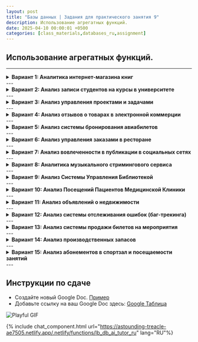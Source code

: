 ```yaml
---
layout: post
title: "Базы данных | Задания для практического занятия 9"
description: Использование агрегатных функций.
date: 2025-04-10 00:00:01 +0500
categories: [class_materials,databases_ru,assignment]
---
```


## Использование агрегатных функций.

---
<details markdown="1">
<summary><strong>Вариант 1: Аналитика интернет-магазина книг</strong></summary>

**Сценарий:** Вы работаете в интернет-магазине книг. Ваша задача — проанализировать данные, связанные с книгами, покупателями и их историей покупок, используя агрегатные функции SQL.

**Схема:**

```sql
-- Удаляем таблицы, если они существуют, чтобы начать с чистого листа
DROP TABLE IF EXISTS purchases;
DROP TABLE IF EXISTS books;
DROP TABLE IF EXISTS customers;

-- Создаем таблицу Customers (Покупатели)
CREATE TABLE customers (
    customer_id SERIAL PRIMARY KEY,
    first_name VARCHAR(50) NOT NULL,
    last_name VARCHAR(50) NOT NULL,
    email VARCHAR(100) UNIQUE NOT NULL,
    registration_date DATE DEFAULT CURRENT_DATE,
    city VARCHAR(50)
);

-- Создаем таблицу Books (Книги)
CREATE TABLE books (
    book_id SERIAL PRIMARY KEY,
    title VARCHAR(255) NOT NULL,
    author VARCHAR(100) NOT NULL,
    genre VARCHAR(50),
    price NUMERIC(8, 2) CHECK (price > 0),
    stock_count INT DEFAULT 0
);

-- Создаем таблицу Purchases (Покупки)
CREATE TABLE purchases (
    purchase_id SERIAL PRIMARY KEY,
    customer_id INT NOT NULL,
    book_id INT NOT NULL,
    purchase_date TIMESTAMP DEFAULT CURRENT_TIMESTAMP,
    quantity INT CHECK (quantity > 0),
    total_price NUMERIC(10, 2), -- Потенциально вычисляемое, но хранится здесь для простоты
    FOREIGN KEY (customer_id) REFERENCES customers(customer_id),
    FOREIGN KEY (book_id) REFERENCES books(book_id)
);

-- Вставляем примерные данные в Customers
INSERT INTO customers (first_name, last_name, email, registration_date, city) VALUES
('Arthur', 'Dent', 'adent@galaxy.net', '2022-01-15', 'London'),
('Ford', 'Prefect', 'fprefect@guide.com', '2022-01-15', 'Betelgeuse'),
('Zaphod', 'Beeblebrox', 'zbeeblebrox@gov.glx', '2022-03-10', 'Maximegalon'),
('Trillian', 'Astra', 'tricia@earth.exp', '2022-05-20', 'London'),
('Marvin', 'Android', 'marvin@sirius.corp', '2021-12-01', NULL); -- Город NULL

-- Вставляем примерные данные в Books
INSERT INTO books (title, author, genre, price, stock_count) VALUES
('The Hitchhiker''s Guide', 'Douglas Adams', 'Science Fiction', 12.99, 50),
('Dune', 'Frank Herbert', 'Science Fiction', 15.50, 35),
('Pride and Prejudice', 'Jane Austen', 'Romance', 9.99, 60),
('1984', 'George Orwell', 'Dystopian', 11.25, 40),
('Foundation', 'Isaac Asimov', 'Science Fiction', 14.00, 25),
('Moby Dick', 'Herman Melville', 'Adventure', 10.50, NULL); -- Количество на складе NULL

-- Вставляем примерные данные в Purchases
INSERT INTO purchases (customer_id, book_id, quantity, total_price, purchase_date) VALUES
(1, 1, 1, 12.99, '2023-01-20 10:00:00'),
(2, 1, 1, 12.99, '2023-01-21 11:30:00'),
(1, 3, 2, 19.98, '2023-02-10 14:00:00'),
(3, 2, 1, 15.50, '2023-02-15 09:45:00'),
(4, 4, 1, 11.25, '2023-03-01 16:20:00'),
(1, 2, 1, 15.50, '2023-03-05 12:00:00'),
(2, 5, 3, 42.00, '2023-03-10 18:00:00'),
(5, 1, 1, 12.99, '2023-03-12 10:15:00'),
(3, 5, 1, 14.00, '2023-04-01 11:00:00'),
(4, 1, 1, 12.99, '2023-04-05 15:30:00'); -- Покупатель 4 снова купил книгу 1
```

**Задачи:**

1.  Подсчитайте общее количество зарегистрированных покупателей.
2.  Вычислите общее количество всех книг на складе (игнорируйте книги с `NULL` в поле `stock_count`).
3.  Найдите среднюю цену книг в жанре 'Science Fiction'.
4.  Определите минимальную и максимальную цену книги, доступную в магазине.
5.  Подсчитайте количество уникальных жанров книг (игнорируйте `NULL` значения в поле жанра).
6.  Вычислите общее количество книг, купленных каждым покупателем. Отобразите `customer_id` и `total_books_purchased` (общее_количество_купленных_книг). Отсортируйте по `customer_id`.
7.  Найдите среднюю `total_price` (общую стоимость) покупки для каждой книги. Отобразите `book_id` и `average_purchase_price` (средняя_цена_покупки).
8.  Подсчитайте количество книг, написанных каждым автором. Отобразите `author` и `book_count` (количество_книг). Отсортируйте по `book_count` в порядке убывания (`descending`).
9.  Найдите покупателей, совершивших более 2 покупок. Отобразите `customer_id` и `number_of_purchases` (количество_покупок).
10. Найдите жанры книг, где средняя цена книги превышает $12.00. Отобразите `genre` и `average_genre_price` (средняя_цена_жанра).
</details>
---
<details markdown="1">
<summary><strong>Вариант 2: Анализ записи студентов на курсы в университете</strong></summary>

**Сценарий:** Вы являетесь администратором в университете. Вам необходимо проанализировать данные о студентах, курсах и их записях на курсы, используя агрегатные функции SQL.

**Схема:**

```sql
-- Удаляем таблицы, если они существуют, чтобы начать с чистого листа
DROP TABLE IF EXISTS enrollments;
DROP TABLE IF EXISTS courses;
DROP TABLE IF EXISTS students;

-- Создаем таблицу Students (Студенты)
CREATE TABLE students (
    student_id SERIAL PRIMARY KEY,
    student_name VARCHAR(100) NOT NULL,
    major VARCHAR(50), -- Специальность
    enrollment_year INT NOT NULL, -- Год зачисления
    gpa NUMERIC(3, 2) CHECK (gpa >= 0.0 AND gpa <= 4.0) -- Средний балл
);

-- Создаем таблицу Courses (Курсы)
CREATE TABLE courses (
    course_id SERIAL PRIMARY KEY,
    course_code VARCHAR(10) UNIQUE NOT NULL, -- Код курса
    course_title VARCHAR(100) NOT NULL, -- Название курса
    department VARCHAR(50) NOT NULL, -- Факультет/кафедра
    credits INT CHECK (credits > 0) -- Кредиты (зачетные единицы)
);

-- Создаем таблицу Enrollments (Записи на курсы)
CREATE TABLE enrollments (
    enrollment_id SERIAL PRIMARY KEY,
    student_id INT NOT NULL,
    course_id INT NOT NULL,
    semester VARCHAR(20) NOT NULL, -- например, 'Fall 2023' (Осень 2023)
    grade CHAR(2), -- например, 'A+', 'B', 'C-', 'F', NULL если курс не завершен
    FOREIGN KEY (student_id) REFERENCES students(student_id),
    FOREIGN KEY (course_id) REFERENCES courses(course_id)
);

-- Вставляем примерные данные в Students
INSERT INTO students (student_name, major, enrollment_year, gpa) VALUES
('Alice Wonderland', 'Computer Science', 2021, 3.8),
('Bob The Builder', 'Engineering', 2020, 3.1),
('Charlie Chaplin', 'Film Studies', 2022, 3.5),
('Diana Prince', 'Political Science', 2021, 3.9),
('Evan Almighty', NULL, 2023, 3.0), -- Специальность NULL
('Fiona Shrek', 'Engineering', 2020, 3.3);

-- Вставляем примерные данные в Courses
INSERT INTO courses (course_code, course_title, department, credits) VALUES
('CS101', 'Intro to Programming', 'Computer Science', 4),
('ENG201', 'Thermodynamics', 'Engineering', 3),
('FS101', 'Intro to Film', 'Film Studies', 3),
('PS305', 'International Relations', 'Political Science', 3),
('CS340', 'Databases', 'Computer Science', 4),
('ENG310', 'Fluid Mechanics', 'Engineering', 4);

-- Вставляем примерные данные в Enrollments
INSERT INTO enrollments (student_id, course_id, semester, grade) VALUES
(1, 1, 'Fall 2021', 'A'),
(1, 5, 'Spring 2022', 'A-'),
(2, 2, 'Spring 2021', 'B+'),
(2, 6, 'Fall 2021', 'B'),
(3, 3, 'Fall 2022', 'A'),
(4, 4, 'Spring 2022', 'A+'),
(4, 1, 'Fall 2022', 'B'), -- Диана записалась на CS101
(1, 2, 'Fall 2022', 'B-'), -- Алиса записалась на ENG201
(2, 5, 'Spring 2023', 'C+'), -- Боб записался на Databases (CS340)
(5, 1, 'Fall 2023', NULL), -- Эван записался, оценка ожидается
(6, 2, 'Spring 2021', 'A-'),
(6, 6, 'Fall 2021', 'B+');
```

**Задачи:**

1.  Подсчитайте общее количество студентов, обучающихся в университете.
2.  Вычислите общее количество кредитов (зачетных единиц), предлагаемых всеми курсами.
3.  Найдите средний GPA (средний балл) всех студентов (игнорируйте студентов с `NULL` GPA, хотя таких нет в примере).
4.  Определите самый ранний и самый поздний год зачисления студентов.
5.  Подсчитайте количество уникальных специальностей студентов (игнорируйте `NULL` значения в поле `major`).
6.  Вычислите количество курсов, на которые записан или которые уже прошел каждый студент. Отобразите `student_id` и `course_count` (количество_курсов).
7.  Найдите количество студентов, записанных на каждый курс в семестре 'Fall 2022'. Отобразите `course_id` и `student_count` (количество_студентов).
8.  Вычислите общее количество кредитов (зачетных единиц), которые студенты проходят/прошли для каждой специальности. Отобразите `major` и `total_credits` (всего_кредитов). (Подсказка: Вам может понадобиться суммировать кредиты (`credits`) на основе записей на курсы (`enrollments`)).
9.  Найдите курсы, на которые было записано более 2 студентов за все семестры. Отобразите `course_id` и `enrollment_count` (количество_записей).
10. Найдите факультеты/кафедры (`department`), где среднее количество кредитов (зачетных единиц) на курс больше 3. Отобразите `department` и `average_credits` (среднее_количество_кредитов).
</details>
---
<details markdown="1">
<summary><strong>Вариант 3: Анализ управления проектами и задачами</strong></summary>

**Сценарий:** Вы управляете загрузкой команды с помощью базы данных, которая отслеживает проекты, членов команды и назначенные им задачи. Используйте агрегатные функции SQL для анализа хода выполнения проектов и загрузки команды.

**Схема:**

```sql
-- Удаляем таблицы, если они существуют, чтобы начать с чистого листа
DROP TABLE IF EXISTS tasks;
DROP TABLE IF EXISTS team_members;
DROP TABLE IF EXISTS projects;

-- Создаем таблицу Projects
CREATE TABLE projects (
    project_id SERIAL PRIMARY KEY,
    project_name VARCHAR(100) UNIQUE NOT NULL,
    client_name VARCHAR(100),
    start_date DATE NOT NULL,
    deadline DATE
);

-- Создаем таблицу Team Members
CREATE TABLE team_members (
    member_id SERIAL PRIMARY KEY,
    member_name VARCHAR(100) NOT NULL,
    email VARCHAR(100) UNIQUE NOT NULL,
    role VARCHAR(50) NOT NULL, -- например, 'Developer', 'Designer', 'Manager'
    hourly_rate NUMERIC(8, 2) CHECK (hourly_rate >= 0)
);

-- Создаем таблицу Tasks
CREATE TABLE tasks (
    task_id SERIAL PRIMARY KEY,
    project_id INT NOT NULL,
    assigned_member_id INT, -- Может быть NULL, если задача не назначена
    task_description TEXT NOT NULL,
    status VARCHAR(20) DEFAULT 'ToDo', -- например, 'ToDo', 'InProgress', 'Done', 'Blocked'
    estimated_hours NUMERIC(5, 2) CHECK (estimated_hours > 0),
    actual_hours NUMERIC(5, 2), -- NULL до завершения или записи часов
    creation_date DATE DEFAULT CURRENT_DATE,
    FOREIGN KEY (project_id) REFERENCES projects(project_id),
    FOREIGN KEY (assigned_member_id) REFERENCES team_members(member_id)
);

-- Вставляем пример данных в Projects
INSERT INTO projects (project_name, client_name, start_date, deadline) VALUES
('Website Redesign', 'Alpha Corp', '2023-01-15', '2023-06-30'),
('Mobile App Dev', 'Beta LLC', '2023-03-01', '2023-09-30'),
('Data Migration', 'Gamma Inc', '2023-02-01', NULL), -- Без крайнего срока
('Marketing Campaign', 'Alpha Corp', '2023-04-10', '2023-07-31');

-- Вставляем пример данных в Team Members
INSERT INTO team_members (member_name, email, role, hourly_rate) VALUES
('Neo Anderson', 'neo@matrix.dev', 'Developer', 75.00),
('Trinity Moss', 'trinity@matrix.dev', 'Developer', 80.00),
('Morpheus Fishburne', 'morpheus@oracle.net', 'Manager', 90.00),
('Cypher Reagan', 'cypher@neb.ship', 'Designer', 65.00),
('Tank Dozer', 'tank@operator.io', 'Developer', 70.00);

-- Вставляем пример данных в Tasks
INSERT INTO tasks (project_id, assigned_member_id, task_description, status, estimated_hours, actual_hours, creation_date) VALUES
(1, 1, 'Develop homepage layout', 'Done', 20.0, 22.5, '2023-01-20'),
(1, 4, 'Design color palette', 'Done', 8.0, 7.0, '2023-01-18'),
(1, 2, 'Implement user login', 'InProgress', 16.0, NULL, '2023-02-10'),
(2, 1, 'Setup project structure', 'Done', 10.0, 9.5, '2023-03-05'),
(2, 2, 'Develop API endpoints', 'InProgress', 40.0, NULL, '2023-03-15'),
(2, 5, 'Implement push notifications', 'ToDo', 24.0, NULL, '2023-04-01'),
(3, 1, 'Analyze source schema', 'Done', 12.0, 15.0, '2023-02-05'),
(3, 5, 'Develop migration scripts', 'InProgress', 30.0, 10.5, '2023-02-20'), -- Частично учтенные часы
(3, NULL, 'Perform final data validation', 'ToDo', 16.0, NULL, '2023-03-01'), -- Неназначенная задача
(4, 4, 'Create ad visuals', 'ToDo', 25.0, NULL, '2023-04-12'),
(1, 5, 'Fix CSS bugs', 'ToDo', 8.0, NULL, '2023-04-15');

```

**Задачи:**

1.  Подсчитайте общее количество активных проектов (предполагается, что все проекты в таблице активны).
2.  Рассчитайте сумму `estimated_hours` для всех задач по всем проектам.
3.  Найдите среднюю `hourly_rate` для сотрудников с ролью 'Developer'.
4.  Определите самую раннюю `start_date` проекта и самый поздний `deadline` проекта (игнорируйте NULL значения для deadline).
5.  Подсчитайте количество уникальных ролей членов команды.
6.  Рассчитайте количество задач, назначенных каждому члену команды (игнорируйте неназначенные задачи). Отобразите `member_id` и `task_count`. Отсортируйте по `task_count` по убыванию.
7.  Найдите общее количество `actual_hours`, зафиксированных для каждого проекта. Отобразите `project_id` и `total_actual_hours`. Включайте только те задачи, у которых `actual_hours` не равно NULL.
8.  Рассчитайте среднее значение `estimated_hours` для задач, сгруппированных по их `status`. Отобразите `status` и `average_estimated_hours`.
9.  Найдите проекты, которым назначено более 3 задач. Отобразите `project_id` и `number_of_tasks`.
10. Найдите членов команды, которые зафиксировали (`actual_hours`) более 20 часов в общей сложности по всем назначенным им задачам. Отобразите `member_id`, `member_name` и `total_logged_hours`.
</details>
---
<details markdown="1">
<summary><strong>Вариант 4: Анализ отзывов о товарах в электронной коммерции</strong></summary>

**Сценарий:** Вы управляете платформой электронной коммерции и вам необходимо проанализировать рейтинги товаров и активность по отзывам с использованием агрегатных функций SQL.

**Схема:**

```sql
-- Удаляем таблицы, если они существуют, чтобы начать с чистого листа
DROP TABLE IF EXISTS reviews;
DROP TABLE IF EXISTS products;
DROP TABLE IF EXISTS users;

-- Создаем таблицу Users
CREATE TABLE users (
    user_id SERIAL PRIMARY KEY,
    username VARCHAR(50) UNIQUE NOT NULL,
    email VARCHAR(100) UNIQUE NOT NULL,
    join_date DATE DEFAULT CURRENT_DATE,
    country VARCHAR(50)
);

-- Создаем таблицу Products
CREATE TABLE products (
    product_id SERIAL PRIMARY KEY,
    product_name VARCHAR(150) NOT NULL,
    category VARCHAR(50) NOT NULL,
    brand VARCHAR(50),
    price NUMERIC(10, 2) CHECK (price > 0),
    launch_date DATE
);

-- Создаем таблицу Reviews
CREATE TABLE reviews (
    review_id SERIAL PRIMARY KEY,
    product_id INT NOT NULL,
    user_id INT NOT NULL,
    rating INT CHECK (rating >= 1 AND rating <= 5), -- Рейтинг (от 1 до 5 звезд)
    review_text TEXT,
    review_date TIMESTAMP DEFAULT CURRENT_TIMESTAMP,
    is_verified_purchase BOOLEAN DEFAULT FALSE,
    FOREIGN KEY (product_id) REFERENCES products(product_id),
    FOREIGN KEY (user_id) REFERENCES users(user_id)
);

-- Вставляем пример данных в Users
INSERT INTO users (username, email, join_date, country) VALUES
('Reviewer1', 'rev1@email.com', '2022-05-10', 'USA'),
('GadgetFan', 'gf@email.com', '2021-11-20', 'Canada'),
('Bookworm', 'bw@email.com', '2023-01-05', 'UK'),
('StyleGuru', 'sg@email.com', '2022-08-15', 'USA'),
('AnonUser', 'anon@email.com', '2023-03-01', NULL); -- NULL страна

-- Вставляем пример данных в Products
INSERT INTO products (product_name, category, brand, price, launch_date) VALUES
('Super Smartphone X', 'Electronics', 'TechCorp', 799.99, '2022-09-01'),
('Cozy Reading Lamp', 'Home Goods', 'LightUp', 45.50, '2021-05-15'),
('Quantum Computing Explained', 'Books', NULL, 29.95, '2023-02-01'), -- NULL бренд
('Running Shoes Pro', 'Apparel', 'FastFeet', 120.00, '2022-03-10'),
('Organic Coffee Beans', 'Groceries', 'BeanCo', 18.75, NULL); -- NULL дата запуска

-- Вставляем пример данных в Reviews
INSERT INTO reviews (product_id, user_id, rating, review_text, review_date, is_verified_purchase) VALUES
(1, 1, 5, 'Amazing phone, great features!', '2022-10-01 10:00:00', TRUE),
(1, 2, 4, 'Good value for money, battery could be better.', '2022-10-05 15:30:00', TRUE),
(2, 3, 5, 'Perfect lamp for my reading nook.', '2023-01-20 09:00:00', TRUE),
(4, 4, 3, 'Comfortable, but wore out faster than expected.', '2022-07-15 11:00:00', FALSE),
(1, 3, 4, 'Solid device.', '2023-02-10 14:20:00', FALSE), -- Bookworm оставил отзыв на телефон
(3, 3, 5, 'Excellent introduction to a complex topic.', '2023-03-01 18:00:00', TRUE),
(2, 1, 4, NULL, '2023-03-05 12:45:00', TRUE), -- NULL текст отзыва
(5, 2, 5, 'Best coffee beans I ve tried!', '2023-04-01 08:00:00', TRUE),
(4, 1, 4, 'Great for running.', '2023-04-10 16:00:00', TRUE),
(1, 4, 4, 'Nice design, performs well.', '2023-04-15 19:30:00', TRUE);
```

**Задачи:**

1.  Подсчитайте общее количество оставленных отзывов.
2.  Подсчитайте количество отзывов, содержащих текст (т.е. `review_text` не равно NULL).
3.  Рассчитайте сумму всех оценок (`rating`), поставленных во всех отзывах.
4.  Найдите средний рейтинг для товара с `product_id = 1` ('Super Smartphone X').
5.  Определите самую низкую и самую высокую оценку (`rating`), данную любому товару.
6.  Найдите самую раннюю и самую позднюю `review_date`, зафиксированную в системе.
7.  Рассчитайте количество отзывов, оставленных для каждого товара. Отобразите `product_id` и `review_count`. Отсортируйте по `product_id`.
8.  Определите средний рейтинг для каждого товара. Отобразите `product_id`, `average_rating` и `number_of_reviews`. Отсортируйте по `average_rating` по убыванию.
9.  Найдите пользователей, которые оставили более 2 отзывов. Отобразите `user_id` и `total_reviews_submitted`.
10. Найдите категории товаров, в которых средняя цена товара превышает $100. Отобразите `category` и `average_price`.
</details>
---
<details markdown="1">
<summary><strong>Вариант 5: Анализ системы бронирования авиабилетов</strong></summary>

**Сценарий:** Вы работаете в компании, занимающейся аналитикой авиаперевозок. Ваша задача — проанализировать данные о рейсах, включая вместимость, цены и маршруты, используя агрегатные функции SQL.

**Схема базы данных:**

```sql
-- Удаляем таблицы, если они существуют, чтобы начать с чистого листа
DROP TABLE IF EXISTS bookings;
DROP TABLE IF EXISTS flights;
DROP TABLE IF EXISTS airports;
DROP TABLE IF EXISTS airlines;


-- Создаем таблицу Airlines (Авиакомпании)
CREATE TABLE airlines (
    airline_id SERIAL PRIMARY KEY,
    airline_name VARCHAR(100) UNIQUE NOT NULL,
    country VARCHAR(50) NOT NULL
);

-- Создаем таблицу Airports (Аэропорты)
CREATE TABLE airports (
    airport_code CHAR(3) PRIMARY KEY, -- например, 'JFK', 'LHR'
    airport_name VARCHAR(100) NOT NULL,
    city VARCHAR(50) NOT NULL,
    country VARCHAR(50) NOT NULL
);

-- Создаем таблицу Flights (Рейсы)
CREATE TABLE flights (
    flight_id SERIAL PRIMARY KEY,
    flight_number VARCHAR(10) NOT NULL,
    airline_id INT NOT NULL,
    origin_airport CHAR(3) NOT NULL,
    destination_airport CHAR(3) NOT NULL,
    departure_datetime TIMESTAMP NOT NULL,
    arrival_datetime TIMESTAMP NOT NULL,
    capacity INT CHECK (capacity > 0),
    base_price NUMERIC(10, 2) CHECK (base_price >= 0),
    FOREIGN KEY (airline_id) REFERENCES airlines(airline_id),
    FOREIGN KEY (origin_airport) REFERENCES airports(airport_code),
    FOREIGN KEY (destination_airport) REFERENCES airports(airport_code)
);

-- Создаем таблицу Bookings (Бронирования)
CREATE TABLE bookings (
    booking_id SERIAL PRIMARY KEY,
    flight_id INT NOT NULL,
    passenger_name VARCHAR(100) NOT NULL,
    booking_date DATE DEFAULT CURRENT_DATE,
    seat_count INT DEFAULT 1 CHECK (seat_count > 0),
    total_fare NUMERIC(10, 2), -- Может отличаться от base_price * seat_count из-за сборов/скидок
    FOREIGN KEY (flight_id) REFERENCES flights(flight_id)
);


-- Вставляем примерные данные в таблицу Airlines
INSERT INTO airlines (airline_name, country) VALUES
('AirConnect', 'USA'),
('EuroFly', 'Germany'),
('AsiaWings', 'Singapore');

-- Вставляем примерные данные в таблицу Airports
INSERT INTO airports (airport_code, airport_name, city, country) VALUES
('JFK', 'John F. Kennedy International', 'New York', 'USA'),
('LAX', 'Los Angeles International', 'Los Angeles', 'USA'),
('LHR', 'London Heathrow', 'London', 'UK'),
('FRA', 'Frankfurt Airport', 'Frankfurt', 'Germany'),
('SIN', 'Singapore Changi', 'Singapore', 'Singapore');

-- Вставляем примерные данные в таблицу Flights
INSERT INTO flights (flight_number, airline_id, origin_airport, destination_airport, departure_datetime, arrival_datetime, capacity, base_price) VALUES
('AC101', 1, 'JFK', 'LAX', '2024-08-01 08:00:00', '2024-08-01 11:30:00', 150, 299.99),
('EF205', 2, 'FRA', 'LHR', '2024-08-01 10:00:00', '2024-08-01 11:30:00', 120, 99.50),
('AW300', 3, 'SIN', 'LHR', '2024-08-02 22:00:00', '2024-08-03 05:00:00', 250, 650.00),
('AC102', 1, 'LAX', 'JFK', '2024-08-05 14:00:00', '2024-08-05 22:30:00', 150, 310.00),
('EF206', 2, 'LHR', 'FRA', '2024-08-06 09:00:00', '2024-08-06 10:30:00', 110, 85.00), -- Меньшая вместимость
('AC550', 1, 'JFK', 'LHR', '2024-08-10 19:00:00', '2024-08-11 07:00:00', 200, 450.00),
('EF410', 2, 'FRA', 'JFK', '2024-08-12 12:00:00', '2024-08-12 15:00:00', 180, NULL); -- NULL базовая цена

-- Вставляем примерные данные в таблицу Bookings
INSERT INTO bookings (flight_id, passenger_name, seat_count, total_fare, booking_date) VALUES
(1, 'Alice Smith', 1, 320.50, '2024-06-15'),
(1, 'Bob Johnson', 2, 641.00, '2024-06-18'), -- забронировано 2 места
(2, 'Charlie Williams', 1, 99.50, '2024-07-01'),
(3, 'Diana Brown', 1, 700.00, '2024-05-20'),
(4, 'Ethan Jones', 1, 310.00, '2024-07-10'),
(1, 'Fiona Garcia', 1, 325.00, '2024-07-12'), -- Еще одно бронирование для рейса 1
(5, 'George Miller', 3, 255.00, '2024-07-20'), -- забронировано 3 места
(6, 'Hannah Davis', 1, 480.00, '2024-07-25'),
(2, 'Ian Rodriguez', 1, 105.00, '2024-07-28'); -- Еще одно бронирование для рейса 2
```

**Задания:**

1.  Подсчитайте общее количество запланированных рейсов.
2.  Подсчитайте количество рейсов, у которых указана `base_price` (не NULL).
3.  Рассчитайте общую вместимость (`capacity`) всех рейсов, предлагаемых авиакомпанией с `airline_id = 1` ('AirConnect').
4.  Найдите среднюю `base_price` для всех рейсов, вылетающих из 'JFK' (игнорируйте рейсы с NULL `base_price`).
5.  Определите минимальную и максимальную зарегистрированную `capacity` (вместимость) рейсов.
6.  Найдите самое раннее `departure_datetime` (время отправления) и самое позднее `arrival_datetime` (время прибытия) рейсов.
7.  Рассчитайте общее количество забронированных мест для каждого рейса. Отобразите `flight_id` и `total_seats_booked`. Отсортируйте по `flight_id`. (Подсказка: Используйте `SUM` для `seat_count`).
8.  Найдите количество рейсов, выполняемых каждой авиакомпанией. Отобразите `airline_id` и `num_flights`.
9.  Найдите рейсы, где общее количество забронированных мест больше 1. Отобразите `flight_id` и `total_seats_booked`. (Подсказка: Используйте результат из задания 7 с `HAVING`).
10. Рассчитайте среднюю `total_fare` (общую стоимость) за место для каждого рейса на основе бронирований. Отобразите `flight_id` и `average_fare_per_seat`. Помните о возможном делении на ноль, если у рейса есть бронирования, но 0 мест (хотя это маловероятно из-за ограничений схемы).
</details>
---
<details markdown="1">
<summary><strong>Вариант 6: Анализ управления заказами в ресторане</strong></summary>

**Сценарий:** Вы анализируете данные сети ресторанов, чтобы понять структуру продаж, популярные позиции меню и стоимость заказов, используя агрегатные функции SQL.

**Схема базы данных:**

```sql
-- Удаляем таблицы, если они существуют, чтобы начать с чистого листа
DROP TABLE IF EXISTS order_details;
DROP TABLE IF EXISTS orders;
DROP TABLE IF EXISTS menu_items;
DROP TABLE IF EXISTS restaurants;

-- Создаем таблицу Restaurants (Рестораны)
CREATE TABLE restaurants (
    restaurant_id SERIAL PRIMARY KEY,
    restaurant_name VARCHAR(100) NOT NULL,
    cuisine VARCHAR(50) NOT NULL,
    city VARCHAR(50) NOT NULL,
    opening_year INT
);

-- Создаем таблицу Menu Items (Позиции меню)
CREATE TABLE menu_items (
    item_id SERIAL PRIMARY KEY,
    restaurant_id INT NOT NULL, -- Позиция принадлежит конкретному ресторану сети; предполагаем, что позиции могут существовать в нескольких местах, но являются разными строками, если цены отличаются.
    item_name VARCHAR(100) NOT NULL,
    category VARCHAR(50), -- например, 'Закуска', 'Основное блюдо', 'Десерт', 'Напиток'
    price NUMERIC(8, 2) CHECK (price >= 0),
    is_vegetarian BOOLEAN DEFAULT FALSE,
    FOREIGN KEY (restaurant_id) REFERENCES restaurants(restaurant_id)
);

-- Создаем таблицу Orders (Заказы)
CREATE TABLE orders (
    order_id SERIAL PRIMARY KEY,
    restaurant_id INT NOT NULL,
    customer_name VARCHAR(100), -- Необязательное имя клиента
    order_time TIMESTAMP DEFAULT CURRENT_TIMESTAMP,
    order_type VARCHAR(20) DEFAULT 'Dine-In', -- например, 'В ресторане', 'Навынос', 'Доставка'
    total_amount NUMERIC(10, 2), -- Может быть вычислено или предварительно рассчитано
    FOREIGN KEY (restaurant_id) REFERENCES restaurants(restaurant_id)
);

-- Создаем таблицу Order Details (Детали заказа)
CREATE TABLE order_details (
    order_detail_id SERIAL PRIMARY KEY,
    order_id INT NOT NULL,
    item_id INT NOT NULL,
    quantity INT CHECK (quantity > 0),
    price_per_item NUMERIC(8, 2), -- Цена на момент заказа
    FOREIGN KEY (order_id) REFERENCES orders(order_id),
    FOREIGN KEY (item_id) REFERENCES menu_items(item_id)
);

-- Вставляем примерные данные в таблицу Restaurants
INSERT INTO restaurants (restaurant_name, cuisine, city, opening_year) VALUES
('Pasta Palace', 'Italian', 'New York', 2018),
('Curry Corner', 'Indian', 'London', 2020),
('Burger Barn', 'American', 'New York', 2019),
('Sushi Spot', 'Japanese', 'London', NULL); -- NULL год открытия

-- Вставляем примерные данные в таблицу Menu Items
-- Позиции для Pasta Palace
INSERT INTO menu_items (restaurant_id, item_name, category, price, is_vegetarian) VALUES
(1, 'Spaghetti Carbonara', 'Main Course', 18.50, FALSE),
(1, 'Margherita Pizza', 'Main Course', 15.00, TRUE),
(1, 'Tiramisu', 'Dessert', 8.00, TRUE),
-- Позиции для Curry Corner
(2, 'Chicken Tikka Masala', 'Main Course', 16.00, FALSE),
(2, 'Vegetable Korma', 'Main Course', 14.50, TRUE),
(2, 'Naan Bread', 'Side', 3.50, TRUE),
-- Позиции для Burger Barn
(3, 'Classic Cheeseburger', 'Main Course', 12.00, FALSE),
(3, 'Veggie Burger', 'Main Course', 11.50, TRUE),
(3, 'French Fries', 'Side', 4.00, TRUE),
-- Позиции для Sushi Spot (связаны с рестораном 4)
(4, 'Salmon Nigiri', 'Sushi', 5.00, FALSE),
(4, 'Avocado Roll', 'Sushi', 6.50, TRUE);

-- Вставляем примерные данные в таблицу Orders
INSERT INTO orders (restaurant_id, customer_name, order_time, order_type, total_amount) VALUES
(1, 'Alice', '2023-10-01 19:30:00', 'Dine-In', 42.00), -- Заказ для позиций 1 и 3
(2, 'Bob', '2023-10-02 13:00:00', 'Takeaway', 19.50), -- Заказ для позиций 4 и 6
(3, 'Charlie', '2023-10-02 18:00:00', 'Dine-In', 27.50), -- Заказ для позиций 7 и 9 (2 картофеля фри)
(1, NULL, '2023-10-03 20:00:00', 'Delivery', 15.00), -- Заказ для позиции 2
(2, 'Diana', '2023-10-04 12:30:00', 'Dine-In', 14.50), -- Заказ для позиции 5
(4, 'Ethan', '2023-10-05 14:00:00', 'Takeaway', 11.50); -- Заказ для позиций 10 и 11

-- Вставляем примерные данные в таблицу Order Details
INSERT INTO order_details (order_id, item_id, quantity, price_per_item) VALUES
(1, 1, 1, 18.50), -- Спагетти
(1, 3, 1, 8.00),  -- Тирамису (Итог заказа 1: 26.50 - Ошибка в примере orders.total_amount, игнорировать для задач агрегации)
(2, 4, 1, 16.00), -- Курица Тикка Масала
(2, 6, 1, 3.50),  -- Наан (Итог заказа 2: 19.50)
(3, 7, 1, 12.00), -- Чизбургер
(3, 9, 2, 4.00),  -- 2x Картофель фри (Итог заказа 3: 12 + 2*4 = 20.00 - Ошибка в примере orders.total_amount)
(4, 2, 1, 15.00), -- Пицца Маргарита (Итог заказа 4: 15.00)
(5, 5, 1, 14.50), -- Овощная Корма (Итог заказа 5: 14.50)
(6, 10, 1, 5.00), -- Нигири с лососем
(6, 11, 1, 6.50); -- Ролл с авокадо (Итог заказа 6: 11.50)
```

**Задания:**

1.  Подсчитайте общее количество позиций меню, предлагаемых во всех ресторанах.
2.  Подсчитайте количество позиций меню, отмеченных как вегетарианские (`is_vegetarian = TRUE`).
3.  Рассчитайте сумму `quantity` для всех проданных позиций по всем заказам (общее количество проданных позиций). (Подсказка: Используйте `order_details`).
4.  Найдите среднюю цену позиций категории 'Main Course' (Основное блюдо) по всем ресторанам.
5.  Определите минимальную и максимальную `price` (цену) для любой позиции меню.
6.  Найдите самое раннее и самое позднее зарегистрированное `order_time` (время заказа).
7.  Рассчитайте общее количество позиций в каждом заказе. Отобразите `order_id` и `total_items`. (Подсказка: Суммируйте `quantity` в `order_details`, сгруппировав по `order_id`).
8.  Найдите общее количество позиций меню, предлагаемых каждым рестораном. Отобразите `restaurant_id` и `item_count`.
9.  Найдите категории позиций меню, где средняя цена за позицию превышает $10. Отобразите `category` и `average_category_price`.
10. Найдите заказы, которые содержат более 2 позиций в сумме (сумма `quantity`). Отобразите `order_id` и `total_items_in_order`. (Подсказка: Используйте логику из задания 7 с `HAVING`).
</details>
---
<details markdown="1">
<summary><strong>Вариант 7: Анализ вовлеченности в публикации в социальных сетях</strong></summary>

**Сценарий:** Вы анализируете данные о вовлеченности пользователей для платформы социальных сетей. Вам необходимо понять активность публикаций, лайки и шаблоны взаимодействия пользователей, используя агрегатные функции SQL.

**Схема:**

```sql
-- Удаляем таблицы, если они существуют, чтобы начать с чистого листа
DROP TABLE IF EXISTS likes;
DROP TABLE IF EXISTS posts;
DROP TABLE IF EXISTS users_sm; -- Переименовано, чтобы избежать конфликта, если таблица 'users' уже существует

-- Создаем таблицу пользователей
CREATE TABLE users_sm (
    user_id SERIAL PRIMARY KEY,
    username VARCHAR(50) UNIQUE NOT NULL,
    registration_date DATE DEFAULT CURRENT_DATE,
    country_code CHAR(2) -- например, 'US', 'GB', 'DE'
);

-- Создаем таблицу публикаций
CREATE TABLE posts (
    post_id SERIAL PRIMARY KEY,
    user_id INT NOT NULL,
    post_content TEXT, -- Может быть NULL, если это концептуально просто пост с изображением/видео
    post_timestamp TIMESTAMP DEFAULT CURRENT_TIMESTAMP,
    location_tag VARCHAR(100), -- например, 'New York, NY', NULL
    FOREIGN KEY (user_id) REFERENCES users_sm(user_id)
);

-- Создаем таблицу лайков
CREATE TABLE likes (
    like_id SERIAL PRIMARY KEY,
    post_id INT NOT NULL,
    user_id INT NOT NULL, -- Пользователь, поставивший лайк публикации
    like_timestamp TIMESTAMP DEFAULT CURRENT_TIMESTAMP,
    FOREIGN KEY (post_id) REFERENCES posts(post_id),
    FOREIGN KEY (user_id) REFERENCES users_sm(user_id),
    UNIQUE(post_id, user_id) -- Пользователь может поставить лайк публикации только один раз
);

-- Вставляем примерные данные в таблицу пользователей
INSERT INTO users_sm (username, registration_date, country_code) VALUES
('SocialButterfly', '2022-01-10', 'US'),
('PhotoMaster', '2021-11-05', 'CA'),
('TravelBug', '2022-03-20', 'GB'),
('CodeNinja', '2020-08-15', 'US'),
('FoodieFan', '2023-02-28', NULL); -- Страна NULL

-- Вставляем примерные данные в таблицу публикаций
INSERT INTO posts (user_id, post_content, post_timestamp, location_tag) VALUES
(1, 'Having a great time at the park! #sunnyday', '2023-05-01 14:30:00', 'Central Park, NY'),
(2, 'Golden hour shot from the mountains.', '2023-05-02 18:00:00', 'Rocky Mountains'),
(1, 'Loving this new cafe downtown.', '2023-05-03 11:00:00', NULL),
(3, 'Exploring the streets of London.', '2023-05-05 09:15:00', 'London, UK'),
(4, NULL, '2023-05-10 16:00:00', NULL), -- Публикация без текстового содержимого
(1, 'My thoughts on the latest tech trends.', '2023-05-12 10:00:00', NULL),
(5, 'Delicious brunch today!', '2023-05-14 12:45:00', 'The Brunch Spot');

-- Вставляем примерные данные в таблицу лайков
INSERT INTO likes (post_id, user_id, like_timestamp) VALUES
(1, 2, '2023-05-01 15:00:00'), -- PhotoMaster поставил лайк публикации SocialButterfly
(1, 3, '2023-05-01 16:30:00'), -- TravelBug поставил лайк публикации SocialButterfly
(2, 1, '2023-05-02 19:00:00'), -- SocialButterfly поставил лайк публикации PhotoMaster
(2, 4, '2023-05-03 08:00:00'), -- CodeNinja поставил лайк публикации PhotoMaster
(4, 1, '2023-05-05 10:00:00'),
(4, 2, '2023-05-05 11:00:00'),
(4, 5, '2023-05-06 14:00:00'), -- FoodieFan поставил лайк публикации TravelBug
(3, 5, '2023-05-14 13:00:00'), -- FoodieFan поставил лайк публикации SocialButterfly о кафе
(6, 4, '2023-05-12 11:00:00'), -- CodeNinja поставил лайк публикации SocialButterfly о технологиях
(7, 1, '2023-05-14 13:30:00'); -- SocialButterfly поставил лайк публикации FoodieFan
```

**Задания:**

1.  Подсчитайте общее количество зарегистрированных пользователей.
2.  Подсчитайте общее количество созданных публикаций.
3.  Подсчитайте количество публикаций, имеющих текстовое содержимое (т.е. `post_content` НЕ РАВНО NULL).
4.  Подсчитайте общее количество лайков, поставленных всем публикациям.
5.  Найдите самую раннюю и самую позднюю метку времени публикации (`post_timestamp`).
6.  Рассчитайте общее количество публикаций, созданных каждым пользователем. Отобразите `user_id` и `post_count`. Отсортируйте результат по `post_count` в порядке убывания.
7.  Рассчитайте общее количество лайков, полученных каждой публикацией. Отобразите `post_id` и `like_count`. Отсортируйте результат по `post_id`.
8.  Найдите среднее количество лайков на одну публикацию (учитывайте только публикации, получившие хотя бы один лайк).
9.  Найдите пользователей, которые создали более 1 публикации. Отобразите `user_id` и `number_of_posts`.
10. Найдите публикации, которые получили более 2 лайков. Отобразите `post_id` и `number_of_likes`.
</details>
---
<details markdown="1">
<summary><strong>Вариант 8: Аналитика музыкального стримингового сервиса</strong></summary>

**Сценарий:** Вы работаете в музыкальном стриминговом сервисе, и вам необходимо проанализировать данные об исполнителях, альбомах, треках и активности прослушивания пользователей, используя агрегатные функции SQL.

**Схема:**

```sql
-- Удаляем таблицы, если они существуют, чтобы начать с чистого листа
DROP TABLE IF EXISTS user_listens;
DROP TABLE IF EXISTS tracks;
DROP TABLE IF EXISTS albums;
DROP TABLE IF EXISTS artists;


-- Создаем таблицу исполнителей
CREATE TABLE artists (
    artist_id SERIAL PRIMARY KEY,
    artist_name VARCHAR(100) UNIQUE NOT NULL,
    genre VARCHAR(50) NOT NULL,
    country VARCHAR(50)
);

-- Создаем таблицу альбомов
CREATE TABLE albums (
    album_id SERIAL PRIMARY KEY,
    artist_id INT NOT NULL,
    album_title VARCHAR(150) NOT NULL,
    release_year INT CHECK (release_year > 1900),
    label VARCHAR(100),
    FOREIGN KEY (artist_id) REFERENCES artists(artist_id)
);

-- Создаем таблицу треков
CREATE TABLE tracks (
    track_id SERIAL PRIMARY KEY,
    album_id INT NOT NULL,
    track_title VARCHAR(150) NOT NULL,
    duration_seconds INT CHECK (duration_seconds > 0), -- Продолжительность в секундах
    track_number INT CHECK (track_number > 0), -- Номер трека в альбоме
    FOREIGN KEY (album_id) REFERENCES albums(album_id)
);

-- Создаем таблицу прослушиваний пользователей
CREATE TABLE user_listens (
    listen_id SERIAL PRIMARY KEY,
    user_id INT NOT NULL, -- Предполагается, что таблица пользователей существует где-то еще, здесь используется только ID
    track_id INT NOT NULL,
    listen_timestamp TIMESTAMP DEFAULT CURRENT_TIMESTAMP,
    FOREIGN KEY (track_id) REFERENCES tracks(track_id)
);


-- Вставляем примерные данные в таблицу исполнителей
INSERT INTO artists (artist_name, genre, country) VALUES
('The Rockers', 'Rock', 'USA'),
('SynthWave Masters', 'Electronic', 'UK'),
('Jazz Cats', 'Jazz', 'USA'),
('Global Beats', 'World', NULL); -- Страна NULL

-- Вставляем примерные данные в таблицу альбомов
INSERT INTO albums (artist_id, album_title, release_year, label) VALUES
(1, 'Rock On', 2020, 'Rock Records'),
(2, 'Neon Nights', 2021, 'Synth Sounds'),
(1, 'Acoustic Sessions', 2022, 'Rock Records'),
(3, 'Midnight Jazz', 2019, 'Jazz Label'),
(4, 'World Rhythms', 2023, NULL); -- Лейбл NULL

-- Вставляем примерные данные в таблицу треков
INSERT INTO tracks (album_id, track_title, duration_seconds, track_number) VALUES
(1, 'Highway Song', 245, 1),
(1, 'Rock Anthem', 300, 2),
(2, 'City Lights', 280, 1),
(2, 'Retro Drive', 320, 2),
(3, 'Quiet Fire', 180, 1),
(3, 'Unplugged Melody', 210, 2),
(4, 'Smooth Sax', 350, 1),
(4, 'Late Night Blues', 400, 2),
(5, 'Desert Mirage', 290, 1),
(5, 'Jungle Groove', 260, 2);

-- Вставляем примерные данные в таблицу прослушиваний
INSERT INTO user_listens (user_id, track_id, listen_timestamp) VALUES
(101, 1, '2023-06-01 10:00:00'),
(102, 3, '2023-06-01 11:30:00'),
(101, 2, '2023-06-02 09:00:00'),
(103, 7, '2023-06-03 15:00:00'),
(101, 1, '2023-06-04 10:30:00'), -- Пользователь 101 прослушал трек 1 снова
(102, 4, '2023-06-05 16:00:00'),
(104, 9, '2023-06-06 12:00:00'),
(103, 8, '2023-06-07 18:45:00'),
(101, 5, '2023-06-08 14:00:00'),
(102, 3, '2023-06-09 10:15:00'); -- Пользователь 102 прослушал трек 3 снова
```

**Задания:**

1.  Подсчитайте общее количество исполнителей в базе данных.
2.  Подсчитайте общее количество выпущенных альбомов.
3.  Подсчитайте количество треков продолжительностью более 300 секунд (5 минут).
4.  Рассчитайте общее количество прослушиваний всех треков (общее количество строк в `user_listens`).
5.  Найдите минимальную и максимальную продолжительность трека (`duration_seconds`).
6.  Найдите самый ранний и самый поздний год выпуска альбома (`release_year`).
7.  Рассчитайте количество треков в каждом альбоме. Отобразите `album_id`, `album_title` и `track_count`.
8.  Найдите среднюю продолжительность треков (в секундах) для каждого исполнителя. Отобразите `artist_id`, `artist_name` и `average_duration`.
9.  Найдите пользователей (`user_id`), которые прослушали более 2 треков. Отобразите `user_id` и `listen_count`.
10. Найдите исполнителей, выпустивших альбомы, где средняя продолжительность треков в этих альбомах превышает 250 секунд. Отобразите `artist_id`, `artist_name`, `album_id` и `average_album_track_duration`. (Подсказка: Группируйте по исполнителю и альбому).
</details>
---
<details markdown="1">
<summary><strong>Вариант 9: Анализ Системы Управления Библиотекой</strong></summary>

**Сценарий:** Вы - библиотекарь, анализирующий данные о фонде библиотеки, читателях и истории выдачи книг с использованием агрегатных функций SQL.

**Схема:**

```sql
-- Удаляем таблицы, если они существуют, чтобы начать с чистого листа
DROP TABLE IF EXISTS loans;
DROP TABLE IF EXISTS books_lib; -- Переименовано во избежание конфликта
DROP TABLE IF EXISTS authors;
DROP TABLE IF EXISTS members;


-- Создаем таблицу Authors (Авторы)
CREATE TABLE authors (
    author_id SERIAL PRIMARY KEY,
    author_name VARCHAR(100) NOT NULL,
    nationality VARCHAR(50)
);

-- Создаем таблицу Books (Книги)
CREATE TABLE books_lib (
    book_id SERIAL PRIMARY KEY,
    title VARCHAR(255) NOT NULL,
    author_id INT NOT NULL,
    isbn VARCHAR(20) UNIQUE, -- Международный стандартный книжный номер
    genre VARCHAR(50),
    publication_year INT,
    copies_available INT DEFAULT 1 CHECK (copies_available >= 0), -- Доступные экземпляры
    FOREIGN KEY (author_id) REFERENCES authors(author_id)
);

-- Создаем таблицу Members (Читатели)
CREATE TABLE members (
    member_id SERIAL PRIMARY KEY,
    member_name VARCHAR(100) NOT NULL,
    join_date DATE DEFAULT CURRENT_DATE, -- Дата регистрации
    membership_type VARCHAR(20) DEFAULT 'Standard' -- например, 'Standard', 'Student', 'Premium'
);

-- Создаем таблицу Loans (Выдачи книг)
CREATE TABLE loans (
    loan_id SERIAL PRIMARY KEY,
    book_id INT NOT NULL,
    member_id INT NOT NULL,
    loan_date DATE DEFAULT CURRENT_DATE, -- Дата выдачи
    due_date DATE NOT NULL, -- Срок возврата
    return_date DATE, -- Дата возврата (NULL, если еще не возвращена)
    FOREIGN KEY (book_id) REFERENCES books_lib(book_id),
    FOREIGN KEY (member_id) REFERENCES members(member_id)
);


-- Вставляем пример данных в Authors
INSERT INTO authors (author_name, nationality) VALUES
('Jane Reader', 'British'),
('Leo Writer', 'American'),
('Ken Follett', 'British'), -- Реальный автор для узнаваемости
('Haruki Murakami', 'Japanese'); -- Реальный автор

-- Вставляем пример данных в Books
INSERT INTO books_lib (title, author_id, isbn, genre, publication_year, copies_available) VALUES
('The Secret Garden', 1, '978-0141321066', 'Childrens', 1911, 3),
('War and Peace', 2, '978-0199232765', 'Historical Fiction', 1869, 2),
('The Pillars of the Earth', 3, '978-0451488336', 'Historical Fiction', 1989, 5),
('Norwegian Wood', 4, '978-0375704024', 'Fiction', 1987, 4),
('Another Story', 1, '978-1234567890', 'Fiction', 2010, 2),
('Space Adventures', 2, '978-0987654321', NULL, 2022, 1), -- NULL жанр
('Kafka on the Shore', 4, '978-1400079278', 'Fiction', 2002, 0); -- 0 доступных копий

-- Вставляем пример данных в Members
INSERT INTO members (member_name, join_date, membership_type) VALUES
('Alice Borrower', '2022-01-15', 'Standard'),
('Bob Student', '2023-09-01', 'Student'),
('Charlie Reader', '2021-05-20', 'Premium'),
('Diana Frequent', '2022-11-10', 'Standard');

-- Вставляем пример данных в Loans
INSERT INTO loans (book_id, member_id, loan_date, due_date, return_date) VALUES
(1, 1, '2023-10-01', '2023-10-15', '2023-10-14'), -- Возвращена досрочно
(3, 2, '2023-10-05', '2023-11-05', NULL), -- Еще на руках
(4, 1, '2023-10-10', '2023-10-24', NULL), -- Еще на руках
(2, 3, '2023-09-15', '2023-10-15', '2023-10-18'), -- Возвращена с опозданием
(5, 4, '2023-11-01', '2023-11-15', NULL),
(1, 3, '2023-11-02', '2023-11-16', NULL), -- Книга 1 снова выдана
(3, 1, '2023-11-05', '2023-12-05', NULL); -- Книга 3 снова выдана
```

**Задания:**

1.  Подсчитайте общее количество книг в каталоге библиотеки.
2.  Подсчитайте количество книг, у которых в настоящее время `copies_available` равно 0.
3.  Рассчитайте общее количество доступных экземпляров всех книг в библиотеке.
4.  Найдите средний `publication_year` (год публикации) для книг в жанре 'Historical Fiction'.
5.  Определите минимальный и максимальный `publication_year` (год публикации), найденные в коллекции книг.
6.  Найдите самую раннюю и самую позднюю дату `join_date` (дату регистрации) читателя.
7.  Рассчитайте общее количество книг, написанных каждым автором. Отобразите `author_id`, `author_name` и `book_count` (количество книг).
8.  Найдите, сколько раз каждая книга была выдана. Отобразите `book_id`, `title` и `loan_count` (количество выдач).
9.  Найдите читателей, которые брали более 1 книги (в настоящее время или ранее). Отобразите `member_id`, `member_name` и `total_loans` (общее количество выдач).
10. Найдите жанры книг, для которых общее количество доступных экземпляров (`copies_available`) всех книг этого жанра превышает 4. Отобразите `genre` и `total_available_copies` (общее количество доступных экземпляров).
</details>
---
<details markdown="1">
<summary><strong>Вариант 10: Анализ Посещений Пациентов Медицинской Клиники</strong></summary>

**Сценарий:** Вы работаете в медицинской клинике, и вам необходимо проанализировать данные о посещениях пациентов, чтобы понять рабочую нагрузку врачей, демографические данные пациентов и паттерны посещений, используя агрегатные функции SQL.

**Схема:**

```sql
-- Удаляем таблицы, если они существуют, чтобы начать с чистого листа
DROP TABLE IF EXISTS visits;
DROP TABLE IF EXISTS doctors;
DROP TABLE IF EXISTS patients;

-- Создаем таблицу Patients (Пациенты)
CREATE TABLE patients (
    patient_id SERIAL PRIMARY KEY,
    first_name VARCHAR(50) NOT NULL,
    last_name VARCHAR(50) NOT NULL,
    date_of_birth DATE NOT NULL,
    gender CHAR(1), -- 'M', 'F', 'O' (Другой)
    contact_number VARCHAR(20) UNIQUE
);

-- Создаем таблицу Doctors (Врачи)
CREATE TABLE doctors (
    doctor_id SERIAL PRIMARY KEY,
    doctor_name VARCHAR(100) NOT NULL,
    specialty VARCHAR(100) NOT NULL, -- Специальность
    hire_date DATE, -- Дата найма
    office_number VARCHAR(10) -- Номер кабинета
);

-- Создаем таблицу Visits (Посещения)
CREATE TABLE visits (
    visit_id SERIAL PRIMARY KEY,
    patient_id INT NOT NULL,
    doctor_id INT NOT NULL,
    visit_date TIMESTAMP NOT NULL DEFAULT CURRENT_TIMESTAMP, -- Дата и время визита
    reason_for_visit TEXT, -- Причина визита
    diagnosis VARCHAR(255), -- Диагноз
    visit_duration_minutes INT CHECK (visit_duration_minutes > 0), -- Продолжительность визита в минутах (оценочная или фактическая)
    FOREIGN KEY (patient_id) REFERENCES patients(patient_id),
    FOREIGN KEY (doctor_id) REFERENCES doctors(doctor_id)
);

-- Вставляем пример данных в Patients
INSERT INTO patients (first_name, last_name, date_of_birth, gender, contact_number) VALUES
('Peter', 'Pan', '2010-05-10', 'M', '555-1111'),
('Wendy', 'Darling', '2008-11-20', 'F', '555-2222'),
('James', 'Hook', '1975-02-15', 'M', '555-3333'),
('Tinker', 'Bell', '2015-07-01', 'F', NULL), -- NULL контактный номер
('John', 'Darling', '2011-03-25', 'M', '555-4444');

-- Вставляем пример данных в Doctors
INSERT INTO doctors (doctor_name, specialty, hire_date, office_number) VALUES
('Dr. House', 'Diagnostics', '2005-09-16', '221B'),
('Dr. Watson', 'General Practice', '2010-01-20', '101A'),
('Dr. Grey', 'Surgery', '2008-07-01', 'OR-3'),
('Dr. Strange', 'Neurology', '2016-11-04', 'SANCTUM');

-- Вставляем пример данных в Visits
INSERT INTO visits (patient_id, doctor_id, visit_date, reason_for_visit, diagnosis, visit_duration_minutes) VALUES
(1, 2, '2023-01-10 09:00:00', 'Annual Checkup', 'Healthy', 30),
(2, 2, '2023-01-12 10:30:00', 'Sore Throat', 'Strep Throat', 20),
(3, 1, '2023-01-15 11:00:00', 'Leg Pain', 'Gout', 45),
(1, 2, '2023-02-05 14:00:00', 'Follow-up', 'Recovered', 15),
(4, 3, '2023-02-10 08:15:00', 'Consultation', 'Pre-op assessment', 60),
(5, 2, '2023-02-20 09:45:00', 'Fever', 'Influenza', 25),
(3, 4, '2023-03-01 13:00:00', 'Headaches', 'Migraine', 50),
(2, 2, '2023-03-10 10:00:00', 'Annual Checkup', 'Healthy', 30),
(1, 1, '2023-04-01 15:30:00', 'Rash', 'Allergic Reaction', 40),
(3, 1, '2023-04-05 16:00:00', 'Follow-up', 'Condition stable', 20);
```

**Задания:**

1.  Подсчитайте общее количество зарегистрированных пациентов.
2.  Рассчитайте общее количество посещений, зарегистрированных для всех пациентов и врачей.
3.  Найдите среднюю `visit_duration_minutes` (продолжительность визита в минутах) для всех посещений.
4.  Определите дату самого раннего и самого позднего зарегистрированного посещения (`visit_date`).
5.  Подсчитайте количество различных врачебных специальностей (`specialty`), доступных в клинике.
6.  Рассчитайте общее количество посещений, обработанных каждым врачом. Отобразите `doctor_id`, `doctor_name` (требует соединения (`JOIN`), но для этого упражнения сосредоточьтесь на агрегации по таблице `visits`, так что можно отобразить только `doctor_id`) и `visit_count` (количество посещений). Отсортируйте по `visit_count` по убыванию.
7.  Найдите среднюю `visit_duration_minutes` (продолжительность визита в минутах) для каждой врачебной специальности (`specialty`). Отобразите `specialty` (требует соединения (`JOIN`), но сначала сосредоточьтесь на агрегации - студенты могут сгруппировать по `doctor_id`, а затем найти специальность, или выполнить соединение) и `average_duration` (средняя продолжительность).
8.  Рассчитайте минимальную и максимальную `visit_duration_minutes` для посещений, связанных с 'Dr. House' (doctor_id = 1).
9.  Найдите пациентов, которые посещали клинику более двух раз. Отобразите `patient_id` и `number_of_visits` (количество посещений).
10. Найдите врачебные специальности (`specialty`), где средняя продолжительность посещения (`visit_duration_minutes`) превышает 35 минут. Отобразите `specialty` (требует соединения (`JOIN`)) и `average_duration` (средняя продолжительность).
</details>
---
<details markdown="1">
<summary><strong>Вариант 11: Анализ объявлений о недвижимости</strong></summary>

**Сценарий:** Вы работаете в агентстве недвижимости. Проанализируйте данные объявлений о недвижимости, производительность агентов и рыночные тенденции, используя агрегатные функции SQL.

**Схема:**

```sql
-- Удаляем таблицы, если они существуют, чтобы начать с чистого листа
DROP TABLE IF EXISTS listings;
DROP TABLE IF EXISTS properties;
DROP TABLE IF EXISTS agents;
DROP TABLE IF EXISTS locations;


-- Создаем таблицу Locations (Местоположения)
CREATE TABLE locations (
    location_id SERIAL PRIMARY KEY,
    city VARCHAR(50) NOT NULL,
    state CHAR(2) NOT NULL,
    zip_code VARCHAR(10) NOT NULL UNIQUE
);

-- Создаем таблицу Agents (Агенты)
CREATE TABLE agents (
    agent_id SERIAL PRIMARY KEY,
    agent_name VARCHAR(100) NOT NULL,
    email VARCHAR(100) UNIQUE NOT NULL,
    phone VARCHAR(20),
    hire_date DATE NOT NULL
);

-- Создаем таблицу Properties (Объекты недвижимости)
CREATE TABLE properties (
    property_id SERIAL PRIMARY KEY,
    location_id INT NOT NULL,
    address VARCHAR(255) NOT NULL,
    property_type VARCHAR(50) NOT NULL, -- например, 'Частный дом', 'Квартира (Кондо)', 'Таунхаус'
    year_built INT,
    bedrooms INT CHECK (bedrooms > 0),
    bathrooms NUMERIC(3,1) CHECK (bathrooms > 0), -- например, 2.5
    square_footage INT CHECK (square_footage > 0),
    FOREIGN KEY (location_id) REFERENCES locations(location_id)
);

-- Создаем таблицу Listings (Объявления)
CREATE TABLE listings (
    listing_id SERIAL PRIMARY KEY,
    property_id INT NOT NULL UNIQUE, -- Предполагая, что у объекта недвижимости может быть только одно активное объявление одновременно
    agent_id INT NOT NULL,
    listing_price NUMERIC(12, 2) CHECK (listing_price > 0),
    listing_date DATE NOT NULL,
    status VARCHAR(20) DEFAULT 'Active', -- например, 'Активно', 'В ожидании', 'Продано', 'Снято с продажи'
    sold_price NUMERIC(12, 2) CHECK (sold_price > 0), -- Может быть NULL, если не продано
    sold_date DATE, -- Может быть NULL, если не продано
    FOREIGN KEY (property_id) REFERENCES properties(property_id),
    FOREIGN KEY (agent_id) REFERENCES agents(agent_id)
);


-- Вставляем примерные данные в Locations
INSERT INTO locations (city, state, zip_code) VALUES
('Metropolis', 'NY', '10001'),
('Gotham', 'NJ', '07030'),
('Star City', 'CA', '90210'),
('Central City', 'MO', '63005');

-- Вставляем примерные данные в Agents
INSERT INTO agents (agent_name, email, phone, hire_date) VALUES
('Clark Kent', 'ckent@dailyplanet.com', '555-SUPER', '2018-06-01'),
('Bruce Wayne', 'bwayne@wayne.ent', '555-BATS', '2015-04-10'),
('Oliver Queen', 'oqueen@queen.inc', '555-ARROW', '2019-11-15'),
('Barry Allen', 'ballen@ccpd.gov', NULL, '2020-01-25'); -- Телефон NULL

-- Вставляем примерные данные в Properties
INSERT INTO properties (location_id, address, property_type, year_built, bedrooms, bathrooms, square_footage) VALUES
(1, '1 Superman Plaza', 'Condo', 2005, 3, 2.0, 1800),
(2, '1 Wayne Manor', 'Single Family', 1939, 10, 8.5, 15000),
(3, '1 Queen Mansion', 'Single Family', 1960, 8, 6.0, 12000),
(1, '123 Lois Lane Apt 5B', 'Condo', 1998, 2, 1.0, 950),
(4, '456 Flash Street', 'Townhouse', 2010, 3, 2.5, 1600),
(2, '789 Joker Ave', 'Condo', 1985, NULL, 1.0, 800); -- Количество спален NULL

-- Вставляем примерные данные в Listings
INSERT INTO listings (property_id, agent_id, listing_price, listing_date, status, sold_price, sold_date) VALUES
(1, 1, 850000.00, '2023-01-10', 'Active', NULL, NULL),
(2, 2, 15000000.00, '2022-11-01', 'Withdrawn', NULL, NULL), -- Снято с продажи
(3, 3, 12000000.00, '2023-02-15', 'Active', NULL, NULL),
(4, 1, 475000.00, '2023-03-01', 'Sold', 470000.00, '2023-04-20'), -- Продано
(5, 4, 320000.00, '2023-03-20', 'Pending', NULL, NULL), -- В ожидании
(6, 2, 250000.00, '2023-04-05', 'Active', NULL, NULL);
```

**Задачи:**

1.  Подсчитайте общее количество выставленных на продажу объектов недвижимости (независимо от статуса).
2.  Рассчитайте общую `listing_price` (цену выставления) всех 'Active' (активных) объявлений.
3.  Найдите среднюю `listing_price` для объектов недвижимости, расположенных в 'Metropolis' (`location_id` = 1).
4.  Определите минимальную и максимальную `listing_price` среди всех 'Active' (активных) объявлений.
5.  Подсчитайте количество уникальных типов выставленных объектов недвижимости (например, 'Condo', 'Single Family').
6.  Рассчитайте количество объявлений, которыми управляет каждый агент. Отобразите `agent_id` и `listing_count` (количество объявлений). Отсортируйте по `listing_count` по убыванию.
7.  Найдите среднюю `square_footage` (площадь) для каждого `property_type` (типа недвижимости). Отобразите `property_type` и `avg_sqft` (средняя площадь). Игнорируйте объекты с NULL `square_footage` (хотя таких нет в примере).
8.  Рассчитайте общую сумму `sold_price` (цены продажи), сгенерированную каждым агентом. Отобразите `agent_id` и `total_sales_value` (общая сумма продаж). Учитывайте только объявления со статусом 'Sold' (Продано).
9.  Найдите местоположения (города), где выставлено на продажу более 1 объекта недвижимости (независимо от статуса). Отобразите `location_id` и `property_count` (количество объектов).
10. Найдите агентов, которые выставили на продажу объекты недвижимости со средней `listing_price` более $1,000,000. Отобразите `agent_id` и `average_listing_price` (средняя цена выставления).
</details>
---
<details markdown="1">
<summary><strong>Вариант 12: Анализ системы отслеживания ошибок (баг-трекинга)</strong></summary>

**Сценарий:** Вы менеджер проекта или руководитель QA-отдела, контролирующий разработку программного обеспечения. Проанализируйте данные системы отслеживания ошибок, чтобы понять состояние проекта, рабочую нагрузку разработчиков и тенденции возникновения ошибок, используя агрегатные функции SQL.

**Схема:**

```sql
-- Удаляем таблицы, если они существуют, чтобы начать с чистого листа
DROP TABLE IF EXISTS bugs;
DROP TABLE IF EXISTS projects_tracker; -- Переименовано, чтобы избежать потенциального конфликта с ключевыми словами
DROP TABLE IF EXISTS users_tracker; -- Переименовано, чтобы избежать потенциального конфликта с ключевыми словами


-- Создаем таблицу Projects (Проекты) (используя другое имя)
CREATE TABLE projects_tracker (
    project_id SERIAL PRIMARY KEY,
    project_name VARCHAR(100) UNIQUE NOT NULL,
    start_date DATE,
    manager_name VARCHAR(100)
);

-- Создаем таблицу Users (Пользователи) (для сообщивших и назначенных исполнителей, используя другое имя)
CREATE TABLE users_tracker (
    user_id SERIAL PRIMARY KEY,
    user_name VARCHAR(100) NOT NULL,
    email VARCHAR(100) UNIQUE NOT NULL,
    role VARCHAR(50) NOT NULL -- например, 'Разработчик', 'QA', 'Менеджер'
);

-- Создаем таблицу Bugs (Ошибки)
CREATE TABLE bugs (
    bug_id SERIAL PRIMARY KEY,
    project_id INT NOT NULL,
    reported_by_user_id INT NOT NULL,
    assigned_to_user_id INT, -- NULL, если не назначено
    summary VARCHAR(255) NOT NULL,
    description TEXT,
    status VARCHAR(20) DEFAULT 'Open', -- например, 'Открыта', 'В работе', 'Решена', 'Закрыта', 'Не будет исправлена'
    severity VARCHAR(20) NOT NULL, -- например, 'Критическая', 'Высокая', 'Средняя', 'Низкая'
    priority INT CHECK (priority BETWEEN 1 AND 5), -- 1 = Наивысший
    created_at TIMESTAMP DEFAULT CURRENT_TIMESTAMP,
    updated_at TIMESTAMP,
    estimated_effort_hours NUMERIC(4,1), -- например, 0.5, 1.0, 4.0, 8.0
    FOREIGN KEY (project_id) REFERENCES projects_tracker(project_id),
    FOREIGN KEY (reported_by_user_id) REFERENCES users_tracker(user_id),
    FOREIGN KEY (assigned_to_user_id) REFERENCES users_tracker(user_id)
);


-- Вставляем примерные данные в projects_tracker
INSERT INTO projects_tracker (project_name, start_date, manager_name) VALUES
('Zeus', '2022-01-10', 'Hera'),
('Apollo', '2022-06-15', 'Artemis'),
('Poseidon', '2023-02-01', 'Amphitrite');

-- Вставляем примерные данные в users_tracker
INSERT INTO users_tracker (user_name, email, role) VALUES
('Hercules', 'herc@olympus.dev', 'Developer'),
('Athena', 'athena@wisdom.qa', 'QA'),
('Ares', 'ares@war.dev', 'Developer'),
('Hermes', 'hermes@messenger.ops', 'Manager'),
('Hades', 'hades@under.dev', 'Developer'); -- Разработчик из подземного мира :)

-- Вставляем примерные данные в Bugs
INSERT INTO bugs (project_id, reported_by_user_id, assigned_to_user_id, summary, status, severity, priority, estimated_effort_hours, created_at) VALUES
(1, 2, 1, 'UI button misaligned on login screen', 'Resolved', 'Low', 4, 1.0, '2023-01-20 10:00:00'),
(1, 2, 1, 'Crash when submitting empty form', 'InProgress', 'Critical', 1, 8.0, '2023-01-25 11:30:00'),
(2, 2, 3, 'Incorrect calculation in reporting module', 'Open', 'High', 2, 12.0, '2023-02-10 14:00:00'),
(1, 4, 1, 'Improve error message clarity', 'Open', 'Low', 5, 2.0, '2023-02-15 09:45:00'),
(3, 2, 5, 'Data corruption on large uploads', 'Open', 'Critical', 1, 20.0, '2023-03-01 16:20:00'),
(2, 3, 3, 'API endpoint returning 500 error', 'InProgress', 'High', 2, 6.0, '2023-03-05 12:00:00'),
(1, 2, NULL, 'Typo in user documentation', 'Open', 'Low', 5, 0.5, '2023-03-10 18:00:00'), -- Не назначено
(3, 2, 5, 'Slow performance on main dashboard', 'Open', 'Medium', 3, 16.0, '2023-04-01 11:00:00'),
(2, 1, 3, 'Add unit tests for payment gateway', 'Open', 'Medium', 3, 24.0, '2023-04-15 15:00:00'); -- Задача, замаскированная под ошибку
```

**Задачи:**

1.  Подсчитайте общее количество ошибок, зарегистрированных во всех проектах.
2.  Рассчитайте общую сумму `estimated_effort_hours` (оценочные трудозатраты в часах) для всех ошибок, находящихся в статусе 'Open' (Открыта).
3.  Найдите среднее значение `estimated_effort_hours` для ошибок с уровнем серьезности 'Critical' (Критическая).
4.  Определите временную метку (`created_at`) самой первой и самой последней зарегистрированной ошибки.
5.  Подсчитайте количество уникальных статусов ошибок, используемых в настоящее время (например, 'Open', 'InProgress').
6.  Рассчитайте количество ошибок, назначенных каждому пользователю (`assigned_to_user_id`). Отобразите `user_id` и `assigned_bug_count` (количество назначенных ошибок). Игнорируйте назначения NULL. Отсортируйте по количеству по убыванию.
7.  Найдите общее количество ошибок, зарегистрированных для каждого проекта. Отобразите `project_id` и `total_bugs_reported` (общее количество ошибок).
8.  Рассчитайте средний приоритет для ошибок, сгруппированных по их уровню серьезности (`severity`). Отобразите `severity` и `average_priority` (средний приоритет).
9.  Найдите проекты, в которых в настоящее время открыто более 3 ошибок. Отобразите `project_id` и `open_bug_count` (количество открытых ошибок).
10. Найдите пользователей (исполнителей), которым назначены ошибки с общей суммой `estimated_effort_hours` более 20 часов. Отобразите `assigned_to_user_id` и `total_assigned_effort` (общие назначенные трудозатраты).
</details>
---
<details markdown="1">
<summary><strong>Вариант 13: Анализ системы продажи билетов на мероприятия</strong></summary>

**Сценарий:** Вы работаете в компании по организации мероприятий, которая продает билеты онлайн. Проанализируйте данные, связанные с мероприятиями, площадками и продажами билетов, используя агрегатные функции SQL.

**Схема:**

```sql
-- Удаляем таблицы, если они существуют, чтобы начать с чистого листа
DROP TABLE IF EXISTS ticket_sales;
DROP TABLE IF EXISTS events;
DROP TABLE IF EXISTS venues;
DROP TABLE IF EXISTS customers_ticketing; -- Переименовано во избежание конфликтов

-- Создание таблицы площадок (Venues)
CREATE TABLE venues (
    venue_id SERIAL PRIMARY KEY,
    venue_name VARCHAR(100) NOT NULL UNIQUE, -- Название площадки
    city VARCHAR(50) NOT NULL,               -- Город
    capacity INT CHECK (capacity > 0)        -- Вместимость (должна быть > 0)
);

-- Создание таблицы мероприятий (Events)
CREATE TABLE events (
    event_id SERIAL PRIMARY KEY,
    event_name VARCHAR(150) NOT NULL,        -- Название мероприятия
    venue_id INT NOT NULL,                   -- ID площадки (внешний ключ)
    event_date DATE NOT NULL,                -- Дата мероприятия
    category VARCHAR(50),                    -- Категория (например, 'Музыка', 'Спорт', 'Театр', 'Конференция')
    base_ticket_price NUMERIC(8, 2) CHECK (base_ticket_price >= 0), -- Базовая цена билета (>= 0)
    FOREIGN KEY (venue_id) REFERENCES venues(venue_id)
);

-- Создание таблицы клиентов (Customers) (для системы продажи билетов)
CREATE TABLE customers_ticketing (
    customer_id SERIAL PRIMARY KEY,
    customer_name VARCHAR(100),             -- Имя клиента (упрощено для примера)
    email VARCHAR(100) UNIQUE NOT NULL      -- Email (уникальный)
);

-- Создание таблицы продаж билетов (Ticket Sales)
CREATE TABLE ticket_sales (
    sale_id SERIAL PRIMARY KEY,
    event_id INT NOT NULL,                   -- ID мероприятия (внешний ключ)
    customer_id INT NOT NULL,                -- ID клиента (внешний ключ)
    purchase_timestamp TIMESTAMP DEFAULT CURRENT_TIMESTAMP, -- Время покупки (по умолчанию текущее)
    num_tickets INT CHECK (num_tickets > 0), -- Количество билетов (> 0)
    total_amount NUMERIC(10, 2) NOT NULL,    -- Общая сумма (может включать сборы и т.д.)
    ticket_type VARCHAR(30) DEFAULT 'General Admission', -- Тип билета (например, 'VIP', 'Early Bird')
    FOREIGN KEY (event_id) REFERENCES events(event_id),
    FOREIGN KEY (customer_id) REFERENCES customers_ticketing(customer_id)
);

-- Вставка примеров данных в таблицу Venues
INSERT INTO venues (venue_name, city, capacity) VALUES
('Grand Arena', 'New York', 20000),
('Melody Hall', 'Los Angeles', 5000),
('Convention Center', 'Chicago', 50000),
('Open Air Stage', 'Austin', 15000);

-- Вставка примеров данных в таблицу Events
INSERT INTO events (event_name, venue_id, event_date, category, base_ticket_price) VALUES
('Rock Legends Concert', 1, '2024-07-20', 'Music', 85.00),
('Tech Summit 2024', 3, '2024-09-15', 'Conference', 499.00),
('Knights vs Dragons Championship', 1, '2024-08-10', 'Sports', 60.00),
('Shakespeare in the Park', 4, '2024-07-05', 'Theater', 30.00),
('Indie Music Fest', 2, '2024-08-25', 'Music', 55.00),
('AI Symposium', 3, '2024-10-01', 'Conference', 350.00); -- Еще одна конференция

-- Вставка примеров данных в таблицу Customers
INSERT INTO customers_ticketing (customer_name, email) VALUES
('Alice Cooper', 'alice@rock.com'),
('Bob Marley', 'bob@reggae.org'),
('Charlie Parker', 'charlie@jazz.net'),
('Diana Ross', 'diana@motown.com');

-- Вставка примеров данных в таблицу Ticket Sales
INSERT INTO ticket_sales (event_id, customer_id, num_tickets, total_amount, ticket_type, purchase_timestamp) VALUES
(1, 1, 2, 175.50, 'General Admission', '2024-05-10 10:00:00'),
(2, 3, 1, 499.00, 'Early Bird', '2024-05-15 11:30:00'),
(3, 2, 4, 250.00, 'General Admission', '2024-06-01 14:00:00'),
(1, 4, 1, 90.00, 'General Admission', '2024-06-05 09:45:00'), -- То же мероприятие, другой клиент
(5, 1, 2, 115.00, 'General Admission', '2024-06-10 16:20:00'),
(2, 4, 1, 525.00, 'Standard', '2024-06-20 12:00:00'), -- То же мероприятие, другой клиент/цена
(4, 3, 2, 65.00, 'General Admission', '2024-06-25 18:00:00'),
(1, 2, 2, 350.00, 'VIP', '2024-07-01 10:15:00'), -- VIP билеты для мероприятия 1
(6, 1, 1, 350.00, 'Standard', '2024-07-02 11:00:00');
```

**Задачи:**

1.  Посчитайте общее количество доступных площадок (`venues`).
2.  Вычислите общую вместимость (`capacity`) по всем площадкам.
3.  Найдите среднюю базовую цену билета (`base_ticket_price`) для мероприятий в категории `'Music'`.
4.  Определите минимальную и максимальную базовую цену билета (`base_ticket_price`) по всем мероприятиям.
5.  Посчитайте количество уникальных категорий мероприятий (`category`).
6.  Вычислите общее количество проданных билетов (`num_tickets`) для каждого мероприятия. Отобразите `event_id` и `total_tickets_sold`. Отсортируйте результат по `total_tickets_sold` по убыванию.
7.  Найдите общую сумму продаж (`total_amount`) для каждой категории мероприятий. Отобразите `category` (требуется соединение, но сначала агрегируйте) и `total_revenue`.
8.  Вычислите среднее количество билетов, приобретаемых за одну продажу (`AVG(num_tickets)`).
9.  Найдите мероприятия, на которые было продано в сумме (по всем продажам) более 3 билетов. Отобразите `event_id` и `total_tickets_sold`.
10. Найдите типы билетов (`ticket_type`), для которых средняя сумма продажи (`total_amount`) превышает $100. Отобразите `ticket_type` и `average_sale_amount`.
</details>
---
<details markdown="1">
<summary><strong>Вариант 14: Анализ производственных запасов</strong></summary>

**Сценарий:** Вы отвечаете за управление запасами на производственном предприятии. Проанализируйте данные о компонентах, поставщиках и уровнях запасов, используя агрегатные функции SQL.

**Схема:**

```sql
-- Удаляем таблицы, если они существуют, чтобы начать с чистого листа
DROP TABLE IF EXISTS inventory_log;
DROP TABLE IF EXISTS components;
DROP TABLE IF EXISTS suppliers;

-- Создание таблицы поставщиков (Suppliers)
CREATE TABLE suppliers (
    supplier_id SERIAL PRIMARY KEY,
    supplier_name VARCHAR(100) NOT NULL UNIQUE, -- Название поставщика
    country VARCHAR(50),                         -- Страна
    contact_person VARCHAR(100),                 -- Контактное лицо
    rating INT CHECK (rating BETWEEN 1 AND 5)    -- Рейтинг надежности поставщика (от 1 до 5)
);

-- Создание таблицы компонентов (Components)
CREATE TABLE components (
    component_id SERIAL PRIMARY KEY,
    component_name VARCHAR(100) NOT NULL,    -- Название компонента
    description TEXT,                       -- Описание
    unit_cost NUMERIC(10, 4) CHECK (unit_cost > 0), -- Себестоимость единицы (> 0)
    category VARCHAR(50)                    -- Категория (например, 'Электроника', 'Механика', 'Крепеж')
);

-- Создание таблицы журнала запасов (Inventory Log) (Отслеживает уровни запасов со временем или корректировки)
CREATE TABLE inventory_log (
    log_id SERIAL PRIMARY KEY,
    component_id INT NOT NULL,              -- ID компонента (внешний ключ)
    supplier_id INT,                        -- ID поставщика (NULL, если произведено внутри или источник неизвестен)
    log_date DATE DEFAULT CURRENT_DATE,     -- Дата записи (по умолчанию текущая)
    transaction_type VARCHAR(10) NOT NULL,  -- Тип транзакции ('IN', 'OUT', 'ADJUST' - приход, расход, корректировка)
    quantity INT NOT NULL,                  -- Количество (Положительное для IN/ADJUST+, Отрицательное для OUT/ADJUST-)
    current_stock_level INT,                -- Опционально: Снимок уровня запасов после транзакции
    notes TEXT,                             -- Примечания
    FOREIGN KEY (component_id) REFERENCES components(component_id),
    FOREIGN KEY (supplier_id) REFERENCES suppliers(supplier_id)
);

-- Вставка примеров данных в таблицу Suppliers
INSERT INTO suppliers (supplier_name, country, contact_person, rating) VALUES
('Acme Components', 'USA', 'Wile E. Coyote', 3),
('Global Parts Inc.', 'Germany', 'Hans Gruber', 5),
('Fasteners Unlimited', 'USA', 'Penny Pincher', 4),
('Micro Circuits Ltd.', 'Japan', 'Kenji Tanaka', 5);

-- Вставка примеров данных в таблицу Components
INSERT INTO components (component_name, description, unit_cost, category) VALUES
('Resistor 10k Ohm', 'Standard 1/4W resistor', 0.0150, 'Electronics'),
('Capacitor 100uF', 'Electrolytic capacitor', 0.0500, 'Electronics'),
('M3x10mm Screw', 'Stainless steel machine screw', 0.0200, 'Fasteners'),
('Gear Assembly A', 'Small plastic gear assembly', 1.5000, 'Mechanical'),
('Microcontroller X1', '8-bit MCU', 2.7500, 'Electronics');

-- Вставка примеров данных в таблицу Inventory Log (Упрощено: показаны только добавления/начальные запасы)
-- В реальности здесь бы отслеживались IN и OUT непрерывно. Для простоты используем положительное количество.
INSERT INTO inventory_log (component_id, supplier_id, log_date, transaction_type, quantity, current_stock_level) VALUES
(1, 4, '2023-01-15', 'IN', 10000, 10000),
(2, 4, '2023-01-15', 'IN', 5000, 5000),
(3, 3, '2023-01-20', 'IN', 20000, 20000),
(4, 1, '2023-02-01', 'IN', 500, 500),
(5, 4, '2023-02-10', 'IN', 1000, 1000),
(1, 4, '2023-03-01', 'IN', 5000, 15000), -- Получено еще резисторов
(3, 3, '2023-03-05', 'IN', 10000, 30000), -- Получено еще винтов
(2, 4, '2023-04-01', 'OUT', -2000, 3000), -- Использованы конденсаторы
(4, 1, '2023-04-10', 'OUT', -100, 400),  -- Использованы узлы шестерен
(5, 4, '2023-04-15', 'OUT', -300, 700);   -- Использованы микроконтроллеры

-- Фокус задач: Анализ компонентов и, возможно, *чистого* эффекта из журнала для простоты.
-- Добавим простую таблицу Current Stock для упрощения упражнений с агрегацией, отражающую конечное состояние.

DROP TABLE IF EXISTS current_stock;
CREATE TABLE current_stock (
    component_id INT PRIMARY KEY,
    quantity_on_hand INT NOT NULL CHECK (quantity_on_hand >= 0), -- Количество в наличии (>= 0)
    last_updated DATE,                   -- Дата последнего обновления
    FOREIGN KEY (component_id) REFERENCES components(component_id)
);

INSERT INTO current_stock (component_id, quantity_on_hand, last_updated) VALUES
(1, 15000, '2023-03-01'),
(2, 3000, '2023-04-01'),
(3, 30000, '2023-03-05'),
(4, 400, '2023-04-10'),
(5, 700, '2023-04-15');
```

**Задачи (используя в основном `components` и `current_stock`):**

1.  Посчитайте общее количество различных отслеживаемых компонентов.
2.  Вычислите общее количество в наличии (`quantity_on_hand`) по всем компонентам в таблице `current_stock`.
3.  Найдите среднюю себестоимость единицы (`unit_cost`) для компонентов в категории `'Electronics'`.
4.  Определите минимальную и максимальную себестоимость единицы (`unit_cost`) среди всех компонентов.
5.  Посчитайте количество уникальных категорий компонентов (`category`).
6.  Вычислите общую стоимость текущих запасов для каждой категории компонентов (Сумма `quantity_on_hand * unit_cost`). Отобразите `category` и `total_category_value`. (Требуется соединение).
7.  Найдите среднее количество в наличии (`quantity_on_hand`) на один компонент в таблице `current_stock`.
8.  Посчитайте количество компонентов, поставляемых каждым поставщиком (для простоты, на основе *первой* записи в `inventory_log`, или требуется более сложная логика). Упростим: Посчитайте количество компонентов по категориям. Отобразите `category` и `component_count`.
9.  Найдите категории компонентов, где общее количество типов компонентов (уникальных видов) больше 1. Отобразите `category` и `component_type_count`.
10. Найдите категории компонентов, где средняя себестоимость единицы (`unit_cost`) меньше $0.10. Отобразите `category` и `average_unit_cost`.
</details>
---
<details markdown="1">
<summary><strong>Вариант 15: Анализ абонементов в спортзал и посещаемости занятий</strong></summary>

**Сценарий:** Вы управляете фитнес-центром. Проанализируйте данные о членах клуба, расписания занятий и записи о посещаемости, используя агрегатные функции SQL, чтобы понять эффективность бизнеса и вовлеченность членов клуба.

**Схема:**

```sql
-- Удаляем таблицы, если они существуют, чтобы начать с чистого листа
DROP TABLE IF EXISTS class_attendance;
DROP TABLE IF EXISTS classes;
DROP TABLE IF EXISTS members;
DROP TABLE IF EXISTS membership_types;

-- Создаем таблицу типов абонементов
CREATE TABLE membership_types (
    type_id SERIAL PRIMARY KEY,
    type_name VARCHAR(50) UNIQUE NOT NULL, -- например, 'Базовый', 'Премиум', 'Семейный'
    monthly_fee NUMERIC(7, 2) CHECK (monthly_fee >= 0),
    access_level INT DEFAULT 1 -- Более высокий уровень = больше доступа
);

-- Создаем таблицу членов клуба
CREATE TABLE members (
    member_id SERIAL PRIMARY KEY,
    member_name VARCHAR(100) NOT NULL,
    email VARCHAR(100) UNIQUE NOT NULL,
    join_date DATE NOT NULL,
    membership_type_id INT NOT NULL,
    date_of_birth DATE,
    FOREIGN KEY (membership_type_id) REFERENCES membership_types(type_id)
);

-- Создаем таблицу занятий
CREATE TABLE classes (
    class_id SERIAL PRIMARY KEY,
    class_name VARCHAR(100) NOT NULL,
    instructor_name VARCHAR(100),
    day_of_week VARCHAR(10), -- например, 'Понедельник', 'Вторник'
    start_time TIME,
    duration_minutes INT CHECK (duration_minutes > 0),
    max_capacity INT CHECK (max_capacity > 0)
);

-- Создаем таблицу посещаемости занятий
CREATE TABLE class_attendance (
    attendance_id SERIAL PRIMARY KEY,
    class_id INT NOT NULL,
    member_id INT NOT NULL,
    attendance_date DATE NOT NULL,
    check_in_time TIMESTAMP DEFAULT CURRENT_TIMESTAMP,
    FOREIGN KEY (class_id) REFERENCES classes(class_id),
    FOREIGN KEY (member_id) REFERENCES members(member_id)
);

-- Вставляем пример данных в таблицу типов абонементов
INSERT INTO membership_types (type_name, monthly_fee, access_level) VALUES
('Basic', 29.99, 1),
('Premium', 49.99, 2),
('Platinum', 79.99, 3);

-- Вставляем пример данных в таблицу членов клуба
INSERT INTO members (member_name, email, join_date, membership_type_id, date_of_birth) VALUES
('Rocky Balboa', 'rocky@philly.com', '2022-01-15', 2, '1976-11-21'),
('Sarah Connor', 'sarah@skynet.def', '2021-08-01', 3, '1965-05-13'),
('Luke Skywalker', 'luke@jedi.org', '2023-03-10', 1, '19BBY-05-25'), -- Пример формата даты рождения
('Ellen Ripley', 'ellen@nostromo.corp', '2022-05-20', 2, NULL), -- NULL дата рождения
('Indiana Jones', 'indy@archaeology.edu', '2020-11-01', 3, '1899-07-01');

-- Вставляем пример данных в таблицу занятий
INSERT INTO classes (class_name, instructor_name, day_of_week, start_time, duration_minutes, max_capacity) VALUES
('Yoga Flow', 'Padme', 'Monday', '18:00:00', 60, 20),
('Spin Cycle Fury', 'Max', 'Tuesday', '07:00:00', 45, 25),
('Heavy Lifting', 'Arnold', 'Wednesday', '19:00:00', 75, 15),
('Zumba Party', 'Shakira', 'Thursday', '18:30:00', 60, 30),
('Meditation', 'Yoda', 'Friday', '12:00:00', 30, 20);

-- Вставляем пример данных в таблицу посещаемости занятий
INSERT INTO class_attendance (class_id, member_id, attendance_date, check_in_time) VALUES
(1, 1, '2023-04-03', '2023-04-03 17:55:00'), -- Рокки Йога
(2, 2, '2023-04-04', '2023-04-04 06:58:00'), -- Сара Спиннинг
(3, 1, '2023-04-05', '2023-04-05 18:50:00'), -- Рокки Силовая тренировка
(1, 4, '2023-04-10', '2023-04-10 17:59:00'), -- Рипли Йога
(4, 5, '2023-04-13', '2023-04-13 18:25:00'), -- Инди Зумба
(1, 2, '2023-04-17', '2023-04-17 17:56:00'), -- Сара Йога
(3, 5, '2023-04-19', '2023-04-19 18:55:00'), -- Инди Силовая тренировка
(2, 1, '2023-04-25', '2023-04-25 06:55:00'), -- Рокки Спиннинг
(5, 3, '2023-04-28', '2023-04-28 11:58:00'); -- Люк Медитация
```

**Задания:**

1.  Подсчитайте общее количество активных членов клуба.
2.  Рассчитайте общее количество занятий, предлагаемых в неделю (подсчитайте уникальные значения `class_id` из таблицы `classes`).
3.  Найдите среднюю ежемесячную плату (`monthly_fee`) по всем типам абонементов.
4.  Определите минимальную и максимальную вместимость (`max_capacity`) среди всех занятий.
5.  Подсчитайте количество уникальных инструкторов.
6.  Рассчитайте общее количество зарегистрированных посещений для каждого занятия. Отобразите `class_id`, `class_name` (требуется соединение таблиц - join) и `total_attendance` (общее количество посещений). Отсортируйте результат по `total_attendance` в порядке убывания.
7.  Найдите количество членов клуба для каждого типа абонемента (`membership_type_id`). Отобразите `type_id`, `type_name` (требуется соединение таблиц - join) и `member_count` (количество членов).
8.  Рассчитайте среднюю продолжительность занятия в минутах (`duration_minutes`).
9.  Найдите членов клуба, посетивших более 1 занятия. Отобразите `member_id`, `member_name` (требуется соединение таблиц - join) и `classes_attended_count` (количество посещенных занятий).
10. Найдите день недели (`day_of_week`), в который средняя вместимость (`max_capacity`) занятий является наибольшей. Отобразите `day_of_week` и `average_capacity` (средняя вместимость).
</details>
---

## Инструкции по сдаче

* Создайте новый Google Doc. [Пример](https://docs.google.com/document/d/12X5MHJDe4Ht_nU99dUX60FknnBwG1eKmCUtdqJ1fmIQ/edit?usp=sharing)
* Добавьте ссылку на ваш Google Doc здесь: [Google Таблица](https://docs.google.com/spreadsheets/d/16OCoxonOBrZeA47A1qBQFIuGwsOZA-wTW2xczfqDJ6w/edit?usp=sharing)

<div id="easterEggGif">
    <img src="https://media.giphy.com/media/v1.Y2lkPTc5MGI3NjExc3Y4NDl6Z2ZsdXdqZ3U2YzVrdnIwYmVrOTFzanIwcnhxMnNkbXFsbCZlcD12MV9naWZzX3NlYXJjaCZjdD1n/Ju7l5y9osyymQ/giphy.gif" alt="Playful GIF">
</div>

{% include chat_component.html url="https://astounding-treacle-ae7505.netlify.app/.netlify/functions/lb_db_ai_tutor_ru" lang="RU"%}

<script>
    let isVisible = false;
    function showEasterEgg() {
        const eggDiv = document.getElementById('easterEggGif');
        if (!isVisible) {
            eggDiv.style.display = 'block';
            isVisible = true;
        }
    }
</script>
